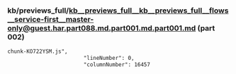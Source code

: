 ### kb/previews_full/kb__previews_full__kb__previews_full__flows__service-first__master-only@guest.har.part088.md.part001.md.part001.md (part 002)

```md
chunk-KO722YSM.js",
                        "lineNumber": 0,
                        "columnNumber": 16457
                 
```

```
